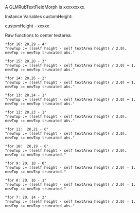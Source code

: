 A GLMRubTextFieldMorph is xxxxxxxxx.

Instance Variables
	customHeight:		<Object>

customHeight
	- xxxxx

Raw functions to center textarea:

	"for 16: 20,29 - 4"
	"newTop := ((self height - self textArea height) / 2.0).
	newTop := newTop truncated abs."
	
	"for 15: 20,28 - 3"
	"newTop := ((self height - self textArea height) / 2.0) + 1.
	newTop := newTop truncated abs."
	
	"for 14: 20,26 - 2"
	"newTop := ((self height - self textArea height) / 2.0) + 1.
	newTop := newTop truncated abs."
	
	"for 13: 20,24 - 1"
	"newTop := ((self height - self textArea height) / 2.0) + 1.
	newTop := newTop truncated abs."
	
	"for 12: 20,23 - 1"
	"newTop := ((self height - self textArea height) / 2.0).
	newTop := newTop truncated abs."
	
	"for 11:  20,21 - 0"
	"newTop := ((self height - self textArea height) / 2.0).
	newTop := newTop truncated abs."
	
	"for 10:  20,19 - 0"
	"newTop := ((self height - self textArea height) / 2.0).
	newTop := newTop truncated."
	
	"for 9: 20, 18 - 0"
	"newTop := ((self height - self textArea height) / 2.0) - 1.
	newTop := newTop truncated."
	
	"for 8: 20, 16 - 1"
	"newTop := ((self height - self textArea height) / 2.0) - 1.
	newTop := newTop truncated."
	
	"for 7: 20, 14 - 2"
	"newTop := ((self height - self textArea height) / 2.0) - 1.
	newTop := newTop truncated abs."